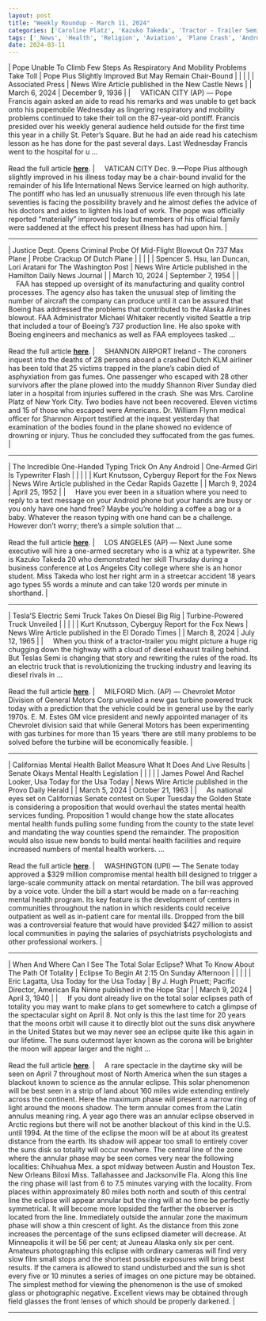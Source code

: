 ```yaml
---
layout: post
title: "Weekly Roundup - March 11, 2024"
categories: ['Caroline Platz', 'Kazuko Takeda', 'Tractor - Trailer Semi', 'Californias', 'North America']
tags: ['_News', 'Health', 'Religion', 'Aviation', 'Plane Crash', 'Android', 'Inspiration', 'Electric Vehicles', 'Automotive', 'Mental Health', 'Solar Eclipse', 'Astronomy']
date: 2024-03-11
---
```


| Pope Unable To Climb Few Steps As Respiratory And Mobility Problems Take Toll | Pope Pius Slightly Improved But May Remain Chair-Bound |
|  |  |
| Associated Press | News Wire Article published in the New Castle News |
| March 6, 2024 | December 9, 1936 |
| &nbsp;&nbsp;&nbsp;&nbsp;VATICAN CITY (AP) — Pope Francis again asked an aide to read his remarks and was unable to get back onto his popemobile Wednesday as lingering respiratory and mobility problems continued to take their toll on the 87-year-old pontiff. Francis presided over his weekly general audience held outside for the first time this year in a chilly St. Peter’s Square. But he had an aide read his catechism lesson as he has done for the past several days. Last Wednesday Francis went to the hospital for u ...<br><br>Read the full article <b>[here](https://apnews.com/article/vatican-pope-francis-health-italy-6bcbbd81b293d03ea57ca1c597aba4fb)</b>. | &nbsp;&nbsp;&nbsp;&nbsp;VATICAN CITY Dec. 9.—Pope Pius although slightly improved in his illness today may be a chair-bound invalid for the remainder of his life International News Service learned on high authority. The pontiff who has led an unusually strenuous life even through his late seventies is facing the possibility bravely and he almost defies the advice of his doctors and aides to lighten his load of work. The pope was officially reported “materially” improved today but members of his official family were saddened at the effect his present illness has had upon him. |

---

| Justice Dept. Opens Criminal Probe Of Mid-Flight Blowout On 737 Max Plane | Probe Crackup Of Dutch Plane |
|  |  |
| Spencer S. Hsu, Ian Duncan, Lori Aratani for The Washington Post | News Wire Article published in the Hamilton Daily News Journal |
| March 10, 2024 | September 7, 1954 |
| &nbsp;&nbsp;&nbsp;&nbsp;FAA has stepped up oversight of its manufacturing and quality control processes. The agency also has taken the unusual step of limiting the number of aircraft the company can produce until it can be assured that Boeing has addressed the problems that contributed to the Alaska Airlines blowout. FAA Administrator Michael Whitaker recently visited Seattle a trip that included a tour of Boeing’s 737 production line. He also spoke with Boeing engineers and mechanics as well as FAA employees tasked ...<br><br>Read the full article <b>[here](https://www.washingtonpost.com/transportation/2024/03/09/justice-department-investigation-boeing-max-accident/)</b>. | &nbsp;&nbsp;&nbsp;&nbsp;SHANNON AIRPORT Ireland - The coroners inquest into the deaths of 28 persons aboard a crashed Dutch KLM airliner has been told that 25 victims trapped in the plane’s cabin died of asphyxiation from gas fumes. One passenger who escaped with 28 other survivors after the plane plowed into the muddy Shannon River Sunday died later in a hospital from injuries suffered in the crash. She was Mrs. Caroline Platz of New York City. Two bodies have not been recovered. Eleven victims and 15 of those who escaped were Americans. Dr. William Flynn medical officer for Shannon Airport testified at the inquest yesterday that examination of the bodies found in the plane showed no evidence of drowning or injury. Thus he concluded they suffocated from the gas fumes. |

---

| The Incredible One-Handed Typing Trick On Any Android | One-Armed Girl Is Typewriter Flash |
|  |  |
| Kurt Knutsson, Cyberguy Report for the Fox News | News Wire Article published in the Cedar Rapids Gazette |
| March 9, 2024 | April 25, 1952 |
| &nbsp;&nbsp;&nbsp;&nbsp;Have you ever been in a situation where you need to reply to a text message on your Android phone but your hands are busy or you only have one hand free? Maybe you’re holding a coffee a bag or a baby. Whatever the reason typing with one hand can be a challenge. However don’t worry; there’s a simple solution that ...<br><br>Read the full article <b>[here](https://www.foxnews.com/tech/incredible-one-handed-typing-trick-any-android)</b>. | &nbsp;&nbsp;&nbsp;&nbsp;LOS ANGELES (AP) — Next June some executive will hire a one-armed secretary who is a whiz at a typewriter. She is Kazuko Takeda 20 who demonstrated her skill Thursday during a business conference at Los Angeles City college where she is an honor student. Miss Takeda who lost her right arm in a streetcar accident 18 years ago types 55 words a minute and can take 120 words per minute in shorthand. |

---

| Tesla’S Electric Semi Truck Takes On Diesel Big Rig | Turbine-Powered Truck Unveiled |
|  |  |
| Kurt Knutsson, Cyberguy Report for the Fox News | News Wire Article published in the El Dorado Times |
| March 8, 2024 | July 12, 1965 |
| &nbsp;&nbsp;&nbsp;&nbsp;When you think of a tractor-trailer you might picture a huge rig chugging down the highway with a cloud of diesel exhaust trailing behind. But Teslas Semi is changing that story and rewriting the rules of the road. Its an electric truck that is revolutionizing the trucking industry and leaving its diesel rivals in ...<br><br>Read the full article <b>[here](https://www.foxnews.com/tech/teslas-electric-semi-truck-takes-on-a-diesel-big-rig)</b>. | &nbsp;&nbsp;&nbsp;&nbsp;MILFORD Mich. (AP) — Chevrolet Motor Division of General Motors Corp unveiled a new gas turbine powered truck today with a prediction that the vehicle could be in general use by the early 1970s. E. M. Estes GM vice president and newly appointed manager of its Chevrolet division said that while General Motors has been experimenting with gas turbines for more than 15 years ‘there are still many problems to be solved before the turbine will be economically feasible. |

---

| Californias Mental Health Ballot Measure What It Does And Live Results | Senate Okays Mental Health Legislation |
|  |  |
| James Powel And Rachel Looker, Usa Today for the Usa Today | News Wire Article published in the Provo Daily Herald |
| March 5, 2024 | October 21, 1963 |
| &nbsp;&nbsp;&nbsp;&nbsp;As national eyes set on Californias Senate contest on Super Tuesday the Golden State is considering a proposition that would overhaul the states mental health services funding. Proposition 1 would change how the state allocates mental health funds pulling some funding from the county to the state level and mandating the way counties spend the remainder. The proposition would also issue new bonds to build mental health facilities and require increased numbers of mental health workers. ...<br><br>Read the full article <b>[here](https://www.usatoday.com/story/news/politics/elections/2024/03/05/california-proposition-1-ballot-measure/72856014007/)</b>. | &nbsp;&nbsp;&nbsp;&nbsp;WASHINGTON (UPI) — The Senate today approved a $329 million compromise mental health bill designed to trigger a large-scale community attack on mental retardation. The bill was approved by a voice vote. Under the bill a start would be made on a far-reaching mental health program. Its key feature is the development of centers in communities throughout the nation in which residents could receive outpatient as well as in-patient care for mental ills. Dropped from the bill was a controversial feature that would have provided $427 million to assist local communities in paying the salaries of psychiatrists psychologists and other professional workers. |

---

| When And Where Can I See The Total Solar Eclipse? What To Know About The Path Of Totality | Eclipse To Begin At 2:15 On Sunday Afternoon |
|  |  |
| Eric Lagatta, Usa Today for the Usa Today | By J. Hugh Pruett; Pacific Director, American  Ra Ninne published in the Hope Star |
| March 9, 2024 | April 3, 1940 |
| &nbsp;&nbsp;&nbsp;&nbsp;If you dont already live on the total solar eclipses path of totality you may want to make plans to get somewhere to catch a glimpse of the spectacular sight on April 8. Not only is this the last time for 20 years that the moons orbit will cause it to directly blot out the suns disk anywhere in the United States but we may never see an eclipse quite like this again in our lifetime. The suns outermost layer known as the corona will be brighter the moon will appear larger and the night ...<br><br>Read the full article <b>[here](https://www.usatoday.com/story/news/nation/2024/03/09/when-is-the-total-solar-eclipse/72786683007/)</b>. | &nbsp;&nbsp;&nbsp;&nbsp;A rare spectacle in the daytime sky will be seen on April 7 throughout most of North America when the sun stages a blackout known to science as the annular eclipse. This solar phenomenon will be best seen in a strip of land about 160 miles wide extending entirely across the continent. Here the maximum phase will present a narrow ring of light around the moons shadow. The term annular comes from the Latin annulus meaning ring. A year ago there was an annular eclipse observed in Arctic regions but there will not be another blackout of this kind in the U.S. until 1994. At the time of the eclipse the moon will be at about its greatest distance from the earth. Its shadow will appear too small to entirely cover the suns disk so totality will occur nowhere. The central line of the zone where the annular phase may be seen comes very near the following localities: Chihuahua Mex. a spot midway between Austin and Houston Tex. New Orleans Biloxi Miss. Tallahassee and Jacksonville Fla. Along this line the ring phase will last from 6 to 7.5 minutes varying with the locality. From places within approximately 80 miles both north and south of this central line the eclipse will appear annular but the ring will at no time be perfectly symmetrical. It will become more lopsided the farther the observer is located from the line. Immediately outside the annular zone the maximum phase will show a thin crescent of light. As the distance from this zone increases the percentage of the suns eclipsed diameter will decrease. At Minneapolis it will be 56 per cent; at Juneau Alaska only six per cent. Amateurs photographing this eclipse with ordinary cameras will find very slow film small stops and the shortest possible exposures will bring best results. If the camera is allowed to stand undisturbed and the sun is shot every five or 10 minutes a series of images on one picture may be obtained. The simplest method for viewing the phenomenon is the use of smoked glass or photographic negative. Excellent views may be obtained through field glasses the front lenses of which should be properly darkened. |

---

